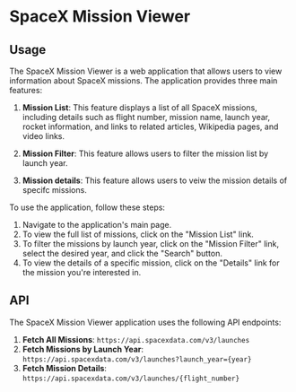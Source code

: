 # SpaceX Mission Viewer

## Usage

The SpaceX Mission Viewer is a web application that allows users to view information about SpaceX missions. The application provides three main features:

1. **Mission List**: This feature displays a list of all SpaceX missions, including details such as flight number, mission name, launch year, rocket information, and links to related articles, Wikipedia pages, and video links.

2. **Mission Filter**: This feature allows users to filter the mission list by launch year.

3. **Mission details**: This feature allows users to veiw the mission details of specifc missions.

To use the application, follow these steps:

1. Navigate to the application's main page.
2. To view the full list of missions, click on the "Mission List" link.
3. To filter the missions by launch year, click on the "Mission Filter" link, select the desired year, and click the "Search" button.
4. To view the details of a specific mission, click on the "Details" link for the mission you're interested in.

## API

The SpaceX Mission Viewer application uses the following API endpoints:

1. **Fetch All Missions**: `https://api.spacexdata.com/v3/launches`
2. **Fetch Missions by Launch Year**: `https://api.spacexdata.com/v3/launches?launch_year={year}`
3. **Fetch Mission Details**: `https://api.spacexdata.com/v3/launches/{flight_number}`

